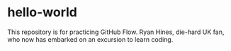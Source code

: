 # hello-world
This repository is for practicing GitHub Flow.
Ryan Hines, die-hard UK fan, who now has embarked on an excursion to learn coding.

